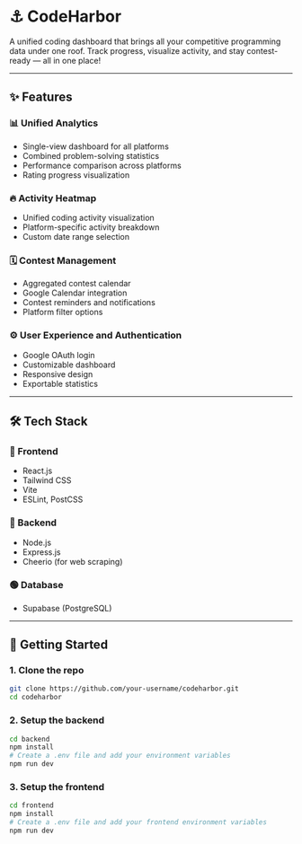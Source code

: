 # ⚓ CodeHarbor

A unified coding dashboard that brings all your competitive programming data under one roof. Track progress, visualize activity, and stay contest-ready — all in one place!

---

## ✨ Features

### 📊 Unified Analytics
- Single-view dashboard for all platforms
- Combined problem-solving statistics
- Performance comparison across platforms
- Rating progress visualization

### 🔥 Activity Heatmap
- Unified coding activity visualization
- Platform-specific activity breakdown
- Custom date range selection

### 🗓 Contest Management
- Aggregated contest calendar
- Google Calendar integration
- Contest reminders and notifications
- Platform filter options

### ⚙️ User Experience and Authentication
- Google OAuth login
- Customizable dashboard
- Responsive design
- Exportable statistics

---

## 🛠 Tech Stack

### 🔷 Frontend
- React.js
- Tailwind CSS
- Vite
- ESLint, PostCSS

### 🔶 Backend
- Node.js
- Express.js
- Cheerio (for web scraping)

### 🟢 Database
- Supabase (PostgreSQL)


---

## 🚀 Getting Started

### 1. Clone the repo
```bash
git clone https://github.com/your-username/codeharbor.git
cd codeharbor
```
### 2. Setup the backend
```bash
cd backend
npm install
# Create a .env file and add your environment variables
npm run dev
```
### 3. Setup the frontend
```bash
cd frontend
npm install
# Create a .env file and add your frontend environment variables
npm run dev
```
